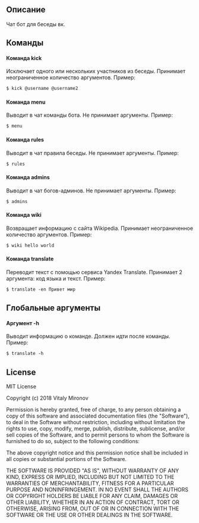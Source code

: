 ## Описание
Чат бот для беседы вк.

## Команды

#### Команда kick
Исключает одного или нескольких участников из беседы.
Принимает неограниченное количество аргументов.
Пример:
```html
$ kick @username @username2
```
#### Команда menu
Выводит в чат команды бота.
Не принимает аргументы.
Пример:
```html
$ menu
```
#### Команда rules
Выводит в чат правила беседы.
Не принимает аргументы.
Пример:
```html
$ rules
```
#### Команда admins
Выводит в чат богов-админов.
Не принимает аргументы.
Пример:
```html
$ admins
```
#### Команда wiki
Возвращает информацию с сайта Wikipedia.
Принимает неограниченное количество аргументов.
Пример:
```html
$ wiki hello world
```
#### Команда translate
Переводит текст с помощью сервиса Yandex Translate.
Принимает 2 аргумента: код языка и текст.
Пример:
```html
$ translate -en Привет мир
```

## Глобальные аргументы

#### Аргумент -h
Выводит информацию о команде.
Должен идти после команды.
Пример:
```html
$ translate -h
```
## License

MIT License

Copyright (c) 2018 Vitaly Mironov

Permission is hereby granted, free of charge, to any person obtaining a copy
of this software and associated documentation files (the "Software"), to deal
in the Software without restriction, including without limitation the rights
to use, copy, modify, merge, publish, distribute, sublicense, and/or sell
copies of the Software, and to permit persons to whom the Software is
furnished to do so, subject to the following conditions:

The above copyright notice and this permission notice shall be included in all
copies or substantial portions of the Software.

THE SOFTWARE IS PROVIDED "AS IS", WITHOUT WARRANTY OF ANY KIND, EXPRESS OR
IMPLIED, INCLUDING BUT NOT LIMITED TO THE WARRANTIES OF MERCHANTABILITY,
FITNESS FOR A PARTICULAR PURPOSE AND NONINFRINGEMENT. IN NO EVENT SHALL THE
AUTHORS OR COPYRIGHT HOLDERS BE LIABLE FOR ANY CLAIM, DAMAGES OR OTHER
LIABILITY, WHETHER IN AN ACTION OF CONTRACT, TORT OR OTHERWISE, ARISING FROM,
OUT OF OR IN CONNECTION WITH THE SOFTWARE OR THE USE OR OTHER DEALINGS IN THE
SOFTWARE.
